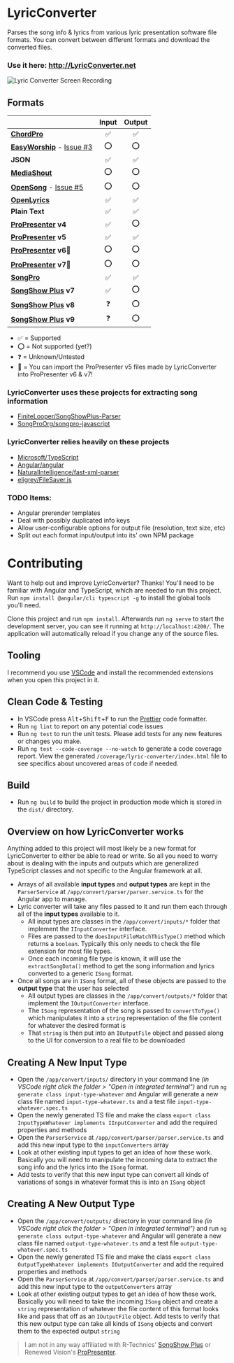
# LyricConverter
Parses the song info & lyrics from various lyric presentation software file formats. You can convert between different formats and download the converted files.

### Use it here: http://LyricConverter.net

![Lyric Converter Screen Recording](https://github.com/FiniteLooper/LyricConverter/blob/master/lyric-converter-demo.gif?raw=true)

## Formats
|                                                                    | Input  | Output |
|:-------------------------------------------------------------------|:------:|:------:|
| **[ChordPro](https://chordpro.org/)**                              |   ✅   |   ✅  |
| **[EasyWorship](https://easyworship.com/)** - [Issue #3][1]        |   ⭕   |   ⭕  |
| **JSON**                                                           |   ✅   |   ✅  |
| **[MediaShout](https://mediashout.com/)**                          |   ⭕   |   ⭕  |
| **[OpenSong](https://opensong.org/)** - [Issue #5][2]              |   ⭕   |   ⭕  |
| **[OpenLyrics](https://docs.openlyrics.org)**                      |   ✅   |   ✅  |
| **Plain Text**                                                     |   ✅   |   ✅  |
| **[ProPresenter](https://renewedvision.com/propresenter/) v4**     |   ✅   |   ⭕  |
| **[ProPresenter](https://renewedvision.com/propresenter/) v5**     |   ✅   |   ✅  |
| **[ProPresenter](https://renewedvision.com/propresenter/) v6**💾  |   ⭕    |  ⭕  |
| **[ProPresenter](https://renewedvision.com/propresenter/) v7**💾  |   ⭕    |  ⭕  |
| **[SongPro](https://songpro.org/)**                                |   ✅   |   ✅  |
| **[SongShow Plus](https://songshowplus.com/) v7**                  |   ✅   |   ⭕  |
| **[SongShow Plus](https://songshowplus.com/) v8**                  |   ❓   |   ⭕  |
| **[SongShow Plus](https://songshowplus.com/) v9**                  |   ❓   |   ⭕  |

* ✅ = Supported
* ⭕ = Not supported (yet?)
* ❓ = Unknown/Untested
* 💾 = You can import the ProPresenter v5 files made by LyricConverter into ProPresenter v6 & v7!

[1]: https://github.com/FiniteLooper/LyricConverter/issues/3
[2]: https://github.com/FiniteLooper/LyricConverter/issues/5


### LyricConverter uses these projects for extracting song information
* [FiniteLooper/SongShowPlus-Parser](https://github.com/FiniteLooper/SongShowPlus-Parser)
* [SongProOrg/songpro-javascript](https://github.com/SongProOrg/songpro-javascript)

### LyricConverter relies heavily on these projects
* [Microsoft/TypeScript](https://github.com/microsoft/typescript)
* [Angular/angular](https://github.com/angular/angular)
* [NaturalIntelligence/fast-xml-parser](https://github.com/NaturalIntelligence/fast-xml-parser/)
* [eligrey/FileSaver.js](https://github.com/eligrey/FileSaver.js)

### TODO Items:
* Angular prerender templates
* Deal with possibly duplicated info keys
* Allow user-configurable options for output file (resolution, text size, etc)
* Split out each format input/output into its' own NPM package


# Contributing
Want to help out and improve LyricConverter? Thanks!
You'll need to be familiar with Angular and TypeScript, which are needed to run this project.  Run `npm install @angular/cli typescript -g` to install the global tools you'll need.

Clone this project and run `npm install`. Afterwards run `ng serve` to start the development server, you can see it running at `http://localhost:4200/`. The application will automatically reload if you change any of the source files.

## Tooling
I recommend you use [VSCode](https://code.visualstudio.com/) and install the recommended extensions when you open this project in it.

## Clean Code & Testing
* In VSCode press <kbd>Alt</kbd>+<kbd>Shift</kbd>+<kbd>F</kbd> to run the [Prettier](https://marketplace.visualstudio.com/items?itemName=esbenp.prettier-vscode) code formatter.
* Run `ng lint` to report on any potential code issues
* Run `ng test` to run the unit tests. Please add tests for any new features or changes you make.
* Run `ng test --code-coverage --no-watch` to generate a code coverage report.  View the generated `/coverage/lyric-converter/index.html` file to see specifics about uncovered areas of code if needed.

## Build
* Run `ng build` to build the project in production mode which is stored in the `dist/` directory.


## Overview on how LyricConverter works
Anything added to this project will most likely be a new format for LyricConverter to either be able to read or write. So all you need to worry about is dealing with the inputs and outputs which are generalized TypeScript classes and not specific to the Angular framework at all.
* Arrays of all available **input types** and **output types** are kept in the `ParserService` at `/app/convert/parser/parser.service.ts` for the Angular app to manage.
* Lyric converter will take any files passed to it and run them each through all of the **input types** available to it.
  - All input types are classes in the `/app/convert/inputs/*` folder that implement the `IInputConverter` interface.
  - Files are passed to the `doesInputFileMatchThisType()` method which returns a `boolean`. Typically this only needs to check the file extension for most file types.
  - Once each incoming file type is known, it will use the `extractSongData()` method to get the song information and lyrics converted to a generic `ISong` format.
* Once all songs are in `ISong` format, all of these objects are passed to the **output type** that the user has selected
  - All output types are classes in the `/app/convert/outputs/*` folder that implement the `IOutputConverter` interface.
  - The `ISong` representation of the song is passed to `convertToType()` which manipulates it into a `string` representation of the file content for whatever the desired format is
  - That `string` is then put into an `IOutputFile` object and passed along to the UI for conversion to a real file to be downloaded

## Creating A New Input Type
* Open the `/app/convert/inputs/` directory in your command line _(in VSCode right click the folder > "Open in integrated terminal")_ and run `ng generate class input-type-whatever` and Angular will generate a new class file named `input-type-whatever.ts` and a test file `input-type-whatever.spec.ts`
* Open the newly generated TS file and make the class `export class InputTypeWhatever implements IInputConverter` and add the required properties and methods
* Open the `ParserService` at `/app/convert/parser/parser.service.ts` and add this new input type to the `inputConverters` array
* Look at other existing input types to get an idea of how these work. Basically you will need to manipulate the incoming data to extract the song info and the lyrics into the `ISong` format.
* Add tests to verify that this new input type can convert all kinds of variations of songs in whatever format this is into an `ISong` object

## Creating A New Output Type
* Open the `/app/convert/outputs/` directory in your command line _(in VSCode right click the folder > "Open in integrated terminal")_ and run `ng generate class output-type-whatever` and Angular will generate a new class file named `output-type-whatever.ts` and a test file `output-type-whatever.spec.ts`
* Open the newly generated TS file and make the class `export class OutputTypeWhatever implements IOutputConverter` and add the required properties and methods
* Open the `ParserService` at `/app/convert/parser/parser.service.ts` and add this new input type to the `outputConverters` array
* Look at other existing output types to get an idea of how these work. Basically you will need to take the incoming `ISong` object and create a `string` representation of whatever the file content of this format looks like and pass that off as an `IOutputFile` object.
   Add tests to verify that this new output type can take all kinds of `ISong` objects and convert them to the expected output `string`


> I am not in any way affiliated with R-Technics' [SongShow Plus](http://songshowplus.com/) or Renewed Vision's [ProPresenter](http://www.renewedvision.com/propresenter.php).
